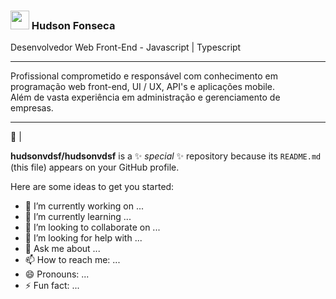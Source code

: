 ### <img src="https://raw.githubusercontent.com/MartinHeinz/MartinHeinz/master/wave.gif" width="30px" /> Hudson Fonseca 

Desenvolvedor Web Front-End - Javascript | Typescript

---

Profissional comprometido e responsável com conhecimento em programação web front-end, UI / UX, API's e aplicações mobile.<br/>
Além de vasta experiência em administração e gerenciamento de empresas.

---

📘 | 



**hudsonvdsf/hudsonvdsf** is a ✨ _special_ ✨ repository because its `README.md` (this file) appears on your GitHub profile.

Here are some ideas to get you started:

- 🔭 I’m currently working on ...
- 🌱 I’m currently learning ...
- 👯 I’m looking to collaborate on ...
- 🤔 I’m looking for help with ...
- 💬 Ask me about ...
- 📫 How to reach me: ...
- 😄 Pronouns: ...
- ⚡ Fun fact: ...

